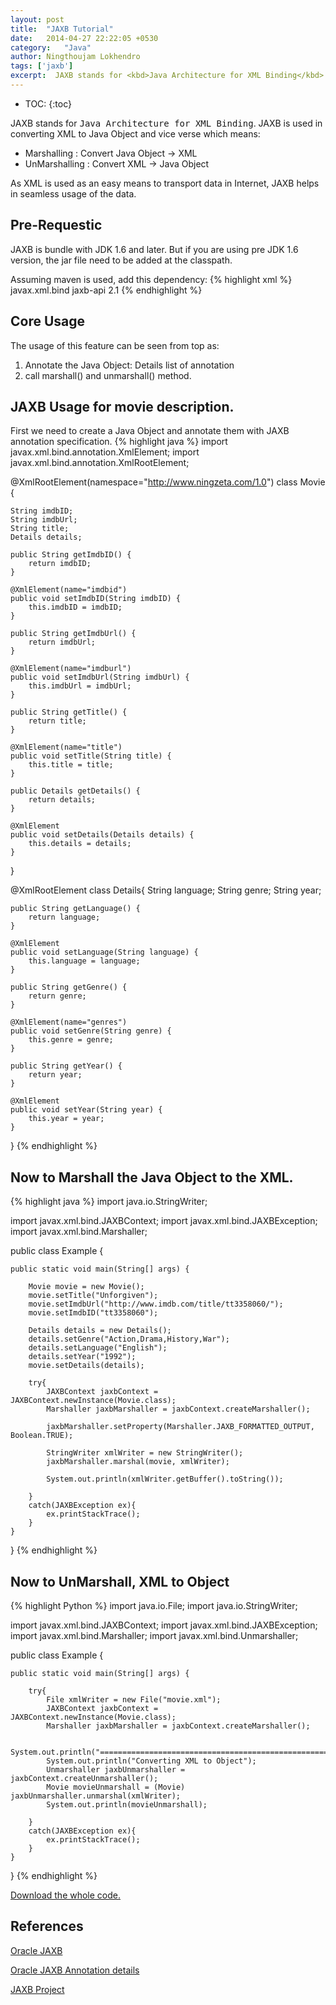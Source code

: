 ```yaml
---
layout: post
title:  "JAXB Tutorial"
date:   2014-04-27 22:22:05 +0530
category:	"Java"
author:	Ningthoujam Lokhendro
tags: ['jaxb']
excerpt:  JAXB stands for <kbd>Java Architecture for XML Binding</kbd>. JAXB is used in converting XML to Java Object and vice verse.
---
```

* TOC:
{:toc}

JAXB stands for <kbd>Java Architecture for XML Binding</kbd>. JAXB is used in converting XML to Java Object and vice verse which means:

* Marshalling : Convert Java Object → XML
* UnMarshalling : Convert XML → Java Object

As XML is used as an easy means to transport data in Internet, JAXB helps in seamless usage of the data.

## Pre-Requestic
JAXB is bundle with JDK 1.6 and later. But if you are using pre JDK 1.6 version,  the jar file need to be added at the classpath.

Assuming maven is used, add this dependency:
{% highlight xml %}
<dependency>
    <groupId>javax.xml.bind</groupId>
    <artifactId>jaxb-api</artifactId>
    <version>2.1</version>
</dependency>
{% endhighlight %}

## Core Usage
The usage of this feature can be seen from top as:

1. Annotate the Java Object: Details list of annotation
2. call marshall() and unmarshall() method.

## JAXB Usage for  movie description.
First we need to create a Java Object and annotate them with JAXB annotation specification.
{% highlight java %}
import javax.xml.bind.annotation.XmlElement;
import javax.xml.bind.annotation.XmlRootElement;

@XmlRootElement(namespace="http://www.ningzeta.com/1.0")
class Movie {

    String imdbID;
    String imdbUrl;
    String title;
    Details details;

    public String getImdbID() {
        return imdbID;
    }

    @XmlElement(name="imdbid")
    public void setImdbID(String imdbID) {
        this.imdbID = imdbID;
    }

    public String getImdbUrl() {
        return imdbUrl;
    }

    @XmlElement(name="imdburl")
    public void setImdbUrl(String imdbUrl) {
        this.imdbUrl = imdbUrl;
    }

    public String getTitle() {
        return title;
    }

    @XmlElement(name="title")
    public void setTitle(String title) {
        this.title = title;
    }

    public Details getDetails() {
        return details;
    }

    @XmlElement
    public void setDetails(Details details) {
        this.details = details;
    }
}

@XmlRootElement
class Details{
    String language;
    String genre;
    String year;

    public String getLanguage() {
        return language;
    }

    @XmlElement
    public void setLanguage(String language) {
        this.language = language;
    }

    public String getGenre() {
        return genre;
    }

    @XmlElement(name="genres")
    public void setGenre(String genre) {
        this.genre = genre;
    }

    public String getYear() {
        return year;
    }

    @XmlElement
    public void setYear(String year) {
        this.year = year;
    }
}
{% endhighlight %}

## Now to Marshall the Java Object to the XML.
{% highlight java %}
import java.io.StringWriter;

import javax.xml.bind.JAXBContext;
import javax.xml.bind.JAXBException;
import javax.xml.bind.Marshaller;

public class Example {

    public static void main(String[] args) {

        Movie movie = new Movie();
        movie.setTitle("Unforgiven");
        movie.setImdbUrl("http://www.imdb.com/title/tt3358060/");
        movie.setImdbID("tt3358060");

        Details details = new Details();
        details.setGenre("Action,Drama,History,War");
        details.setLanguage("English");
        details.setYear("1992");
        movie.setDetails(details);

        try{
            JAXBContext jaxbContext = JAXBContext.newInstance(Movie.class);
            Marshaller jaxbMarshaller = jaxbContext.createMarshaller();

            jaxbMarshaller.setProperty(Marshaller.JAXB_FORMATTED_OUTPUT, Boolean.TRUE);

            StringWriter xmlWriter = new StringWriter();
            jaxbMarshaller.marshal(movie, xmlWriter);

            System.out.println(xmlWriter.getBuffer().toString());

        }
        catch(JAXBException ex){
            ex.printStackTrace();
        }
    }

}
{% endhighlight %}

## Now to UnMarshall, XML to Object
{% highlight Python %}
import java.io.File;
import java.io.StringWriter;

import javax.xml.bind.JAXBContext;
import javax.xml.bind.JAXBException;
import javax.xml.bind.Marshaller;
import javax.xml.bind.Unmarshaller;

public class Example {

    public static void main(String[] args) {

        try{
            File xmlWriter = new File("movie.xml");
            JAXBContext jaxbContext = JAXBContext.newInstance(Movie.class);
            Marshaller jaxbMarshaller = jaxbContext.createMarshaller();

            System.out.println("===================================================");
            System.out.println("Converting XML to Object");
            Unmarshaller jaxbUnmarshaller = jaxbContext.createUnmarshaller();
            Movie movieUnmarshall = (Movie) jaxbUnmarshaller.unmarshal(xmlWriter);
            System.out.println(movieUnmarshall);

        }
        catch(JAXBException ex){
            ex.printStackTrace();
        }
    }

}
{% endhighlight %}

[Download the whole code.][Download the whole code.]

## References
[Oracle JAXB][Oracle JAXB]

[Oracle JAXB Annotation details]

[JAXB Project]

[Download the whole code.]: https://github.com/ningthoujam-lokhendro/dump/tree/master/java/tutorial/Jaxbtutorial
[Oracle JAXB]: http://www.oracle.com/technetwork/articles/javase/index-140168.html
[Oracle JAXB Annotation details]: http://docs.oracle.com/javaee/7/api/javax/xml/bind/annotation/package-summary.html
[JAXB Project]: http://docs.oracle.com/javaee/7/api/javax/xml/bind/annotation/package-summary.html
